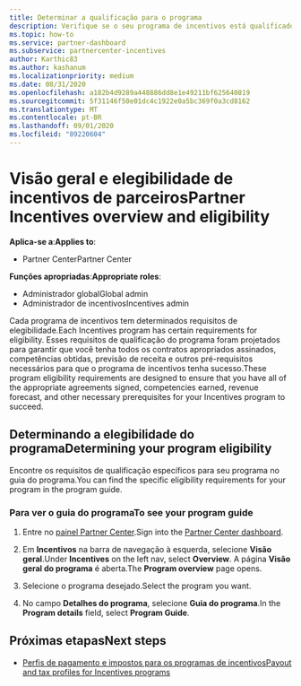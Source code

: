 ```yaml
---
title: Determinar a qualificação para o programa
description: Verifique se o seu programa de incentivos está qualificado para que você possa ser pago.
ms.topic: how-to
ms.service: partner-dashboard
ms.subservice: partnercenter-incentives
author: Karthic83
ms.author: kashanum
ms.localizationpriority: medium
ms.date: 08/31/2020
ms.openlocfilehash: a182b4d9289a448886dd8e1e49211bf625640819
ms.sourcegitcommit: 5f31146f50e01dc4c1922e0a5bc369f0a3cd8162
ms.translationtype: MT
ms.contentlocale: pt-BR
ms.lasthandoff: 09/01/2020
ms.locfileid: "89220604"
---
```

# <a name="partner-incentives-overview-and-eligibility"></a><span data-ttu-id="d49bb-103">Visão geral e elegibilidade de incentivos de parceiros</span><span class="sxs-lookup"><span data-stu-id="d49bb-103">Partner Incentives overview and eligibility</span></span> 

<span data-ttu-id="d49bb-104">**Aplica-se a**:</span><span class="sxs-lookup"><span data-stu-id="d49bb-104">**Applies to**:</span></span>

- <span data-ttu-id="d49bb-105">Partner Center</span><span class="sxs-lookup"><span data-stu-id="d49bb-105">Partner Center</span></span>

<span data-ttu-id="d49bb-106">**Funções apropriadas**:</span><span class="sxs-lookup"><span data-stu-id="d49bb-106">**Appropriate roles**:</span></span>

- <span data-ttu-id="d49bb-107">Administrador global</span><span class="sxs-lookup"><span data-stu-id="d49bb-107">Global admin</span></span>
- <span data-ttu-id="d49bb-108">Administrador de incentivos</span><span class="sxs-lookup"><span data-stu-id="d49bb-108">Incentives admin</span></span>

 <span data-ttu-id="d49bb-109">Cada programa de incentivos tem determinados requisitos de elegibilidade.</span><span class="sxs-lookup"><span data-stu-id="d49bb-109">Each Incentives program has certain requirements for eligibility.</span></span> <span data-ttu-id="d49bb-110">Esses requisitos de qualificação do programa foram projetados para garantir que você tenha todos os contratos apropriados assinados, competências obtidas, previsão de receita e outros pré-requisitos necessários para que o programa de incentivos tenha sucesso.</span><span class="sxs-lookup"><span data-stu-id="d49bb-110">These program eligibility requirements are designed to ensure that you have all of the appropriate agreements signed, competencies earned, revenue forecast, and other necessary prerequisites for your Incentives program to succeed.</span></span>

## <a name="determining-your-program-eligibility"></a><span data-ttu-id="d49bb-111">Determinando a elegibilidade do programa</span><span class="sxs-lookup"><span data-stu-id="d49bb-111">Determining your program eligibility</span></span>

<span data-ttu-id="d49bb-112">Encontre os requisitos de qualificação específicos para seu programa no guia do programa.</span><span class="sxs-lookup"><span data-stu-id="d49bb-112">You can find the specific eligibility requirements for your program in the program guide.</span></span> 

### <a name="to-see-your-program-guide"></a><span data-ttu-id="d49bb-113">Para ver o guia do programa</span><span class="sxs-lookup"><span data-stu-id="d49bb-113">To see your program guide</span></span>

1. <span data-ttu-id="d49bb-114">Entre no [painel Partner Center](https://partner.microsoft.com/dashboard/).</span><span class="sxs-lookup"><span data-stu-id="d49bb-114">Sign into the [Partner Center dashboard](https://partner.microsoft.com/dashboard/).</span></span>

2. <span data-ttu-id="d49bb-115">Em **Incentivos** na barra de navegação à esquerda, selecione **Visão geral**.</span><span class="sxs-lookup"><span data-stu-id="d49bb-115">Under **Incentives** on the left nav, select **Overview**.</span></span> <span data-ttu-id="d49bb-116">A página **Visão geral do programa** é aberta.</span><span class="sxs-lookup"><span data-stu-id="d49bb-116">The **Program overview** page opens.</span></span>

3. <span data-ttu-id="d49bb-117">Selecione o programa desejado.</span><span class="sxs-lookup"><span data-stu-id="d49bb-117">Select the program you want.</span></span>

4. <span data-ttu-id="d49bb-118">No campo **Detalhes do programa**, selecione **Guia do programa**.</span><span class="sxs-lookup"><span data-stu-id="d49bb-118">In the **Program details** field, select **Program Guide**.</span></span>

## <a name="next-steps"></a><span data-ttu-id="d49bb-119">Próximas etapas</span><span class="sxs-lookup"><span data-stu-id="d49bb-119">Next steps</span></span>

- [<span data-ttu-id="d49bb-120">Perfis de pagamento e impostos para os programas de incentivos</span><span class="sxs-lookup"><span data-stu-id="d49bb-120">Payout and tax profiles for Incentives programs</span></span>](incentives-create-and-manage-your-payout-and-tax-profiles.md)